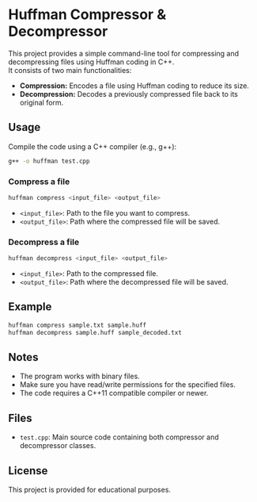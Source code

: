 # Huffman Compressor & Decompressor

This project provides a simple command-line tool for compressing and decompressing files using Huffman coding in C++.  
It consists of two main functionalities:
- **Compression:** Encodes a file using Huffman coding to reduce its size.
- **Decompression:** Decodes a previously compressed file back to its original form.

## Usage

Compile the code using a C++ compiler (e.g., g++):

```sh
g++ -o huffman test.cpp
```

### Compress a file

```sh
huffman compress <input_file> <output_file>
```

- `<input_file>`: Path to the file you want to compress.
- `<output_file>`: Path where the compressed file will be saved.

### Decompress a file

```sh
huffman decompress <input_file> <output_file>
```

- `<input_file>`: Path to the compressed file.
- `<output_file>`: Path where the decompressed file will be saved.

## Example

```sh
huffman compress sample.txt sample.huff
huffman decompress sample.huff sample_decoded.txt
```

## Notes

- The program works with binary files.
- Make sure you have read/write permissions for the specified files.
- The code requires a C++11 compatible compiler or newer.

## Files

- `test.cpp`: Main source code containing both compressor and decompressor classes.

## License

This project is provided for educational purposes.